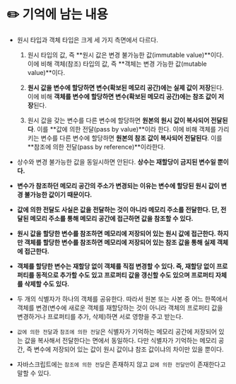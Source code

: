# ✏️ 기억에 남는 내용
* 원시 타입과 객체 타입은 크게 세 가지 측면에서 다르다.

  1. 원시 타입의 값, 즉 **원시 값은 변경 불가능한 값(immutable value)**이다. 이에 비해 객체(참조) 타입의 값, 즉 **객체는 변경 가능한 값(mutable value)**이다.

  2. **원시 값을 변수에 할당하면 변수(확보된 메모리 공간)에는 실제 값이 저장**된다. 이에 비해 **객체를 변수에 할당하면 변수(확보된 메모리 공간)에는 참조 값이 저장**된다.

  3. 원시 값을 갖는 변수를 다른 변수에 할당하면 **원본의 원시 값이 복사되어 전달된다**. 이를 **값에 의한 전달(pass by value)**이라 한다. 이에 비해 객체를 가리키는 변수를 다른 변수에 할당하면 **원본의 참조 값이 복사되어 전달된다**. 이를 **참조에 의한 전달(pass by reference)**이라한다.

* 상수와 변경 불가능한 값을 동일시하면 안된다. **상수는 재할당이 금지된 변수일 뿐이다.**

* **변수가 참조하던 메모리 공간의 주소가 변경되는 이유는 변수에 할당된 원시 값이 변경 불가능한 값이기 때문이다.**

* **값에 의한 전달도 사실은 값을 전달하는 것이 아니라 메모리 주소를 전달한다. 단, 전달된 메모리 주소를 통해 메모리 공간에 접근하면 값을 참조할 수 있다.** 

* **원시 값을 할당한 변수를 참조하면 메모리에 저장되어 있는 원시 값에 접근한다. 하지만 객체를 할당한 변수를 참조하면 메모리에 저장되어 있는 참조 값을 통해 실제 객체에 접근한다.**

* **객체를 할당한 변수는 재할당 없이 객체를 직접 변경할 수 있다. 즉, 재할당 없이 프로퍼티를 동적으로 추가할 수도 있고 프로퍼티 값을 갱신할 수도 있으며 프로퍼티 자체를 삭제할 수도 있다.**

* 두 개의 식별자가 하나의 객체를 공유한다. 따라서 원본 또는 사본 중 어느 한쪽에서 객체를 변경(변수에 새로운 객체를 재할당하는 것이 아니라 객체의 프로퍼티 값을 변경하거나 프로퍼티를 추가, 삭제)하면 서로 영향을 주고 받는다.

* `값에 의한 전달`과 `참조에 의한 전달`은 식별자가 기억하는 메모리 공간에 저장되어 있는 값을 복사해서 전달한다는 면에서 동일하다. 다만 식별자가 기억하는 메모리 공간, 즉 변수에 저장되어 있는 값이 원시 값이냐 참조 값이냐의 차이만 있을 뿐이다.

* 자바스크립트에는 `참조에 의한 전달`은 존재하지 않고 `값에 의한 전달만`이 존재한다고 말할 수 있다.